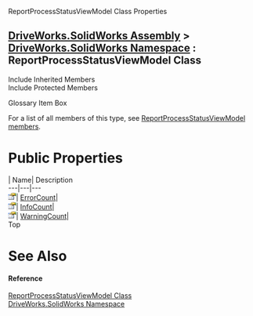 ReportProcessStatusViewModel Class Properties   
  
[DriveWorks.SolidWorks Assembly](topic13342.md) > [DriveWorks.SolidWorks Namespace](topic13345.md) : ReportProcessStatusViewModel Class  
---  
  
Include Inherited Members    
Include Protected Members    


Glossary Item Box

For a list of all members of this type, see [ReportProcessStatusViewModel members](topic13892.md).

# Public Properties

| Name| Description  
---|---|---  
![Public Property](dotnetimages/publicProperty.gif)| [ErrorCount](topic13898.md)|   
![Public Property](dotnetimages/publicProperty.gif)| [InfoCount](topic13899.md)|   
![Public Property](dotnetimages/publicProperty.gif)| [WarningCount](topic13900.md)|   
Top

# See Also

#### Reference

[ReportProcessStatusViewModel Class](topic13891.md)   
[DriveWorks.SolidWorks Namespace](topic13345.md)


